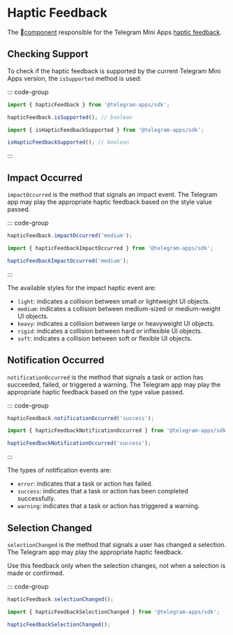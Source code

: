 # Haptic Feedback

The 💠[component](../scopes.md) responsible for the Telegram Mini
Apps [haptic feedback](../../../../platform/haptic-feedback.md).

## Checking Support

To check if the haptic feedback is supported by the current Telegram Mini Apps version, the
`isSupported` method is used:

::: code-group

```ts [Variable]
import { hapticFeedback } from '@telegram-apps/sdk';

hapticFeedback.isSupported(); // boolean
```

```ts [Functions]
import { isHapticFeedbackSupported } from '@telegram-apps/sdk';

isHapticFeedbackSupported(); // boolean
```

:::

## Impact Occurred

`impactOccurred` is the method that signals an impact event. The Telegram app may play the
appropriate haptic feedback based on the style value passed.

::: code-group 

```ts [Variable]
hapticFeedback.impactOccurred('medium');
```

```ts [Functions]
import { hapticFeedbackImpactOccurred } from '@telegram-apps/sdk';

hapticFeedbackImpactOccurred('medium');
```

:::

The available styles for the impact haptic event are:

- `light`: indicates a collision between small or lightweight UI objects.
- `medium`: indicates a collision between medium-sized or medium-weight UI objects.
- `heavy`: indicates a collision between large or heavyweight UI objects.
- `rigid`: indicates a collision between hard or inflexible UI objects.
- `soft`: indicates a collision between soft or flexible UI objects.

## Notification Occurred

`notificationOccurred` is the method that signals a task or action has succeeded, failed, or
triggered a warning. The Telegram app may play the appropriate haptic feedback based on the type
value passed.

::: code-group

```ts [Variable]
hapticFeedback.notificationOccurred('success');
```

```ts [Functions]
import { hapticFeedbackNotificationOccurred } from '@telegram-apps/sdk';

hapticFeedbackNotificationOccurred('success');
```

:::

The types of notification events are:

- `error`: indicates that a task or action has failed.
- `success`: indicates that a task or action has been completed successfully.
- `warning`: indicates that a task or action has triggered a warning.

## Selection Changed

`selectionChanged` is the method that signals a user has changed a selection. The Telegram app may
play the appropriate haptic feedback.

Use this feedback only when the selection changes, not when a selection is made or confirmed.

::: code-group

```ts [Variable]
hapticFeedback.selectionChanged();
```

```ts [Functions]
import { hapticFeedbackSelectionChanged } from '@telegram-apps/sdk';

hapticFeedbackSelectionChanged();
```
